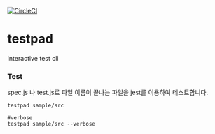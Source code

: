 [![CircleCI](https://circleci.com/gh/sepalang/testpad/tree/master.svg?style=shield)](https://circleci.com/gh/sepalang/testpad/tree/master)

# testpad
Interactive test cli

### Test
spec.js 나 test.js로 파일 이름이 끝나는 파일을 jest를 이용하여 테스트합니다.
```
testpad sample/src

#verbose
testpad sample/src --verbose
```
